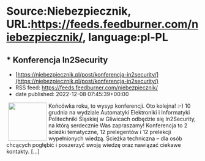 # Source:Niebezpiecznik, URL:https://feeds.feedburner.com/niebezpiecznik/, language:pl-PL

## * Konferencja In2Security
 - [https://niebezpiecznik.pl/post/konferencja-in2security/](https://niebezpiecznik.pl/post/konferencja-in2security/)
 - RSS feed: https://feeds.feedburner.com/niebezpiecznik/
 - date published: 2022-12-08 07:45:39+00:00

<a href="https://niebezpiecznik.pl/post/konferencja-in2security/"><img align="left" alt="" class="alignleft wp-post-image tfe" height="100" hspace="5" src="https://niebezpiecznik.pl/wp-content/uploads/2022/12/In2Security2022-150x150.png" title="" width="100" /></a>Końcówka roku, to wysyp konferencji. Oto kolejna! :-) 10 grudnia na wydziale Automatyki Elektroniki i Informatyki Politechniki Śląskiej w Gliwicach odbędzie się In2Security, na którą serdecznie Was zapraszamy! Konferencja to 2 ścieżki tematyczne, 12 prelegentów i 12 prelekcji wypełnionych wiedzą. Ścieżka techniczna &#8211; dla osób chcących pogłębić i poszerzyć swoją wiedzę oraz nawiązać ciekawe kontakty. [&#8230;]


